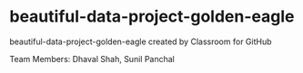 # beautiful-data-project-golden-eagle
beautiful-data-project-golden-eagle created by Classroom for GitHub

Team Members:
Dhaval Shah, 
Sunil Panchal

